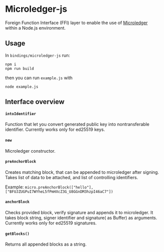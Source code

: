 # Microledger-js

Foreign Function Interface (FFI) layer to enable the use of [Microledger](https://github.com/THCLab/microledger) within a Node.js environment.

## Usage

In `bindings/microledger-js` run: 

```
npm i
npm run build
```

then you can run `example.js` with 
```
node example.js
```

## Interface overview

#### `intoIdentifier` 
Function that let you convert generated public key into nontransferable identifier. Currently works only for ed25519 keys.

#### `new` 
Microledger constructor.

#### `preAnchorBlock`
Creates matching block, that can be appended to microledger after signing. Takes list of data to be attached, and list of controlling identifiers.

Example: `micro.preAnchorBlock(["hello"], ["BFUJZUGPuI7WYheL5fPmHXcZ3G_U8GGnDM3hzpI46aC7"])`

#### `anchorBlock`
Checks provided block, verify signature and appends it to microledger. It takes block string, signer identifier and signature( as Buffer) as arguments. Currently works only for ed25519 signatures.

#### `getBlocks()`
Returns all appended blocks as a string.
